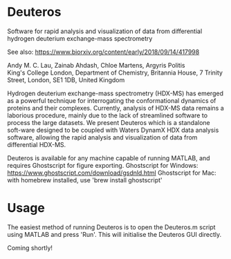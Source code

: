 # Deuteros
Software for rapid analysis and visualization of data from differential hydrogen deuterium exchange-mass spectrometry

See also: https://www.biorxiv.org/content/early/2018/09/14/417998

Andy M. C. Lau, Zainab Ahdash, Chloe Martens, Argyris Politis \
King's College London, Department of Chemistry, Britannia House, 7 Trinity Street, London, SE1 1DB, United Kingdom

Hydrogen deuterium exchange-mass spectrometry (HDX-MS) has emerged as a powerful technique for interrogating the conformational dynamics of proteins and their complexes. Currently, analysis of HDX-MS data remains a laborious procedure, mainly due to the lack of streamlined software to process the large datasets. We present Deuteros which is a standalone soft-ware designed to be coupled with Waters DynamX HDX data analysis software, allowing the rapid analysis and visualization of data from differential HDX-MS. 

Deuteros is available for any machine capable of running MATLAB, and requires Ghostscript for figure exporting. 
Ghostscript for Windows: https://www.ghostscript.com/download/gsdnld.html
Ghostscript for Mac: with homebrew installed, use 'brew install ghostscript'

# Usage

The easiest method of running Deuteros is to open the Deuteros.m script using MATLAB and press 'Run'. This will initialise the Deuteros GUI directly. 

Coming shortly!

